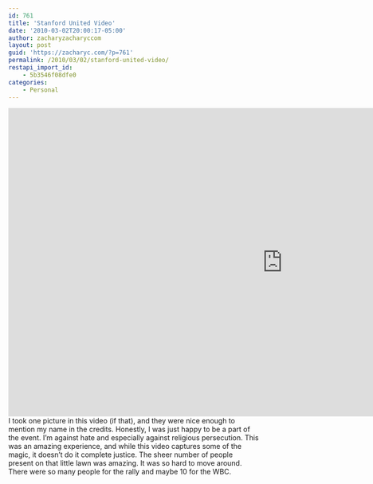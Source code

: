```yaml
---
id: 761
title: 'Stanford United Video'
date: '2010-03-02T20:00:17-05:00'
author: zacharyzacharyccom
layout: post
guid: 'https://zacharyc.com/?p=761'
permalink: /2010/03/02/stanford-united-video/
restapi_import_id:
    - 5b3546f08dfe0
categories:
    - Personal
---
```


<div class="jetpack-video-wrapper"><span class="embed-youtube" style="text-align:center; display: block;"><iframe allowfullscreen="true" class="youtube-player" height="619" sandbox="allow-scripts allow-same-origin allow-popups allow-presentation" src="https://www.youtube.com/embed/zen4RRswU2s?version=3&rel=1&showsearch=0&showinfo=1&iv_load_policy=1&fs=1&hl=en-US&autohide=2&wmode=transparent" style="border:0;" width="1100"></iframe></span></div>I took one picture in this video (if that), and they were nice enough to mention my name in the credits. Honestly, I was just happy to be a part of the event. I’m against hate and especially against religious persecution. This was an amazing experience, and while this video captures some of the magic, it doesn’t do it complete justice. The sheer number of people present on that little lawn was amazing. It was so hard to move around. There were so many people for the rally and maybe 10 for the WBC.